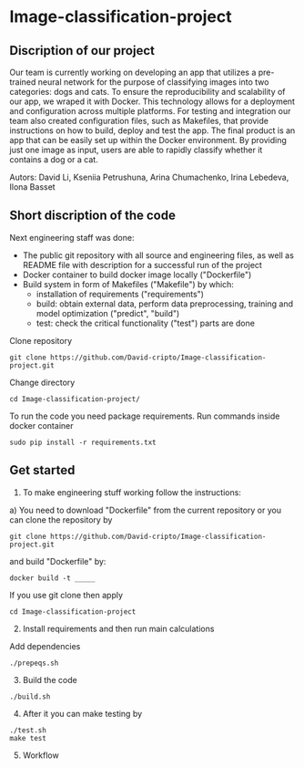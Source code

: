 # Image-classification-project

## Discription of our project

Our team is currently working on developing an app that utilizes a pre-trained neural network for the purpose of classifying images into two categories: dogs and cats. 
To ensure the reproducibility and scalability of our app, we wraped it with Docker. 
This technology allows for a deployment and configuration across multiple platforms. 
For testing and integration our team also created configuration files, such as Makefiles, that provide instructions on how to build, deploy and test the app.
The final product is an app that can be easily set up within the Docker environment. 
By providing just one image as input, users are able to rapidly classify whether it contains a dog or a cat. 

Autors: David Li, Kseniia Petrushuna, Arina Chumachenko, Irina Lebedeva, Ilona Basset


## Short discription of the code

Next engineering staff was done:

- The public git repository with all source and engineering files, as well as README file with description for a successful run of the project
- Docker container to build docker image locally ("Dockerfile")
- Build system in form of Makefiles ("Makefile") by which:
    - installation of requirements ("requirements")
    - build: obtain external data, perform data preprocessing, training and model optimization ("predict", "build")
    - test: check the critical functionality ("test") 
        parts are done



Clone repository

```
git clone https://github.com/David-cripto/Image-classification-project.git
```


Change directory

```
cd Image-classification-project/
```



To run the code you need package requirements. Run commands inside docker container

```
sudo pip install -r requirements.txt 
```



## Get started

1. To make engineering stuff working follow the instructions:

a)  You need to download "Dockerfile" from the current repository or you can clone the repository by 
```
git clone https://github.com/David-cripto/Image-classification-project.git
``` 

and build "Dockerfile" by:

```
docker build -t _____
```

If you use git clone then apply 
```
cd Image-classification-project
```

2. Install requirements and then run main calculations

Add dependencies
```
./prepeqs.sh
```

3. Build the code
```
./build.sh
```

4. After it you can make testing by
```
./test.sh
make test
```

5. Workflow 
